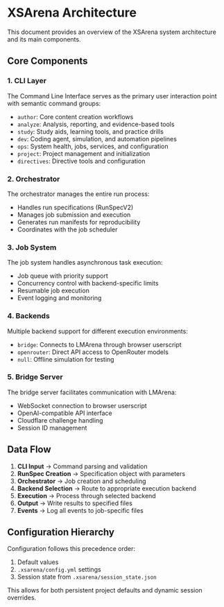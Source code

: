 # XSArena Architecture

This document provides an overview of the XSArena system architecture and its main components.

## Core Components

### 1. CLI Layer
The Command Line Interface serves as the primary user interaction point with semantic command groups:
- `author`: Core content creation workflows
- `analyze`: Analysis, reporting, and evidence-based tools
- `study`: Study aids, learning tools, and practice drills
- `dev`: Coding agent, simulation, and automation pipelines
- `ops`: System health, jobs, services, and configuration
- `project`: Project management and initialization
- `directives`: Directive tools and configuration

### 2. Orchestrator
The orchestrator manages the entire run process:
- Handles run specifications (RunSpecV2)
- Manages job submission and execution
- Generates run manifests for reproducibility
- Coordinates with the job scheduler

### 3. Job System
The job system handles asynchronous task execution:
- Job queue with priority support
- Concurrency control with backend-specific limits
- Resumable job execution
- Event logging and monitoring

### 4. Backends
Multiple backend support for different execution environments:
- `bridge`: Connects to LMArena through browser userscript
- `openrouter`: Direct API access to OpenRouter models
- `null`: Offline simulation for testing

### 5. Bridge Server
The bridge server facilitates communication with LMArena:
- WebSocket connection to browser userscript
- OpenAI-compatible API interface
- Cloudflare challenge handling
- Session ID management

## Data Flow

1. **CLI Input** → Command parsing and validation
2. **RunSpec Creation** → Specification object with parameters
3. **Orchestrator** → Job creation and scheduling
4. **Backend Selection** → Route to appropriate execution backend
5. **Execution** → Process through selected backend
6. **Output** → Write results to specified files
7. **Events** → Log all events to job-specific files

## Configuration Hierarchy

Configuration follows this precedence order:
1. Default values
2. `.xsarena/config.yml` settings
3. Session state from `.xsarena/session_state.json`

This allows for both persistent project defaults and dynamic session overrides.
